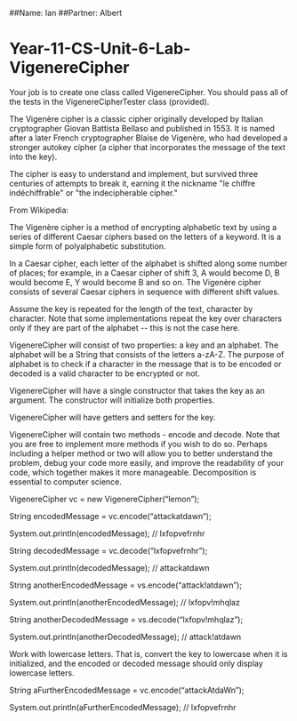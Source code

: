 ##Name: Ian
##Partner: Albert

# Year-11-CS-Unit-6-Lab-VigenereCipher

Your job is to create one class called VigenereCipher.
You should pass all of the tests in the VigenereCipherTester class (provided).



The Vigenère cipher is a classic cipher originally developed by Italian cryptographer Giovan Battista Bellaso and published in 1553. It is named after a later French cryptographer Blaise de Vigenère, who had developed a stronger autokey cipher (a cipher that incorporates the message of the text into the key).

The cipher is easy to understand and implement, but survived three centuries of attempts to break it, earning it the nickname "le chiffre indéchiffrable" or "the indecipherable cipher."

From Wikipedia:

The Vigenère cipher is a method of encrypting alphabetic text by using a series of different Caesar ciphers based on the letters of a keyword. It is a simple form of polyalphabetic substitution.

In a Caesar cipher, each letter of the alphabet is shifted along some number of places; for example, in a Caesar cipher of shift 3, A would become D, B would become E, Y would become B and so on. The Vigenère cipher consists of several Caesar ciphers in sequence with different shift values.

Assume the key is repeated for the length of the text, character by character. Note that some implementations repeat the key over characters only if they are part of the alphabet -- this is not the case here.










VigenereCipher will consist of two properties: a key and an alphabet. The alphabet will be a String that consists of the letters a-zA-Z. The purpose of alphabet is to check if a character in the message that is to be encoded or decoded is a valid character to be encrypted or not. 

VigenereCipher will have a single constructor that takes the key as an argument. The constructor will initialize both properties.

VigenereCipher will have getters and setters for the key. 

VigenereCipher will contain two methods - encode and decode. Note that you are free to implement more methods if you wish to do so. Perhaps including a helper method or two will allow you to better understand the problem, debug your code more easily, and improve the readability of your code, which together makes it more manageable. Decomposition is essential to computer science.

VigenereCipher vc = new VigenereCipher(“lemon”);

String encodedMessage = vc.encode(“attackatdawn”);

System.out.println(encodedMessage); // lxfopvefrnhr

String decodedMessage = vc.decode(“lxfopvefrnhr”);

System.out.println(decodedMessage); // attackatdawn


String anotherEncodedMessage = vs.encode(“attack!atdawn”);

System.out.println(anotherEncodedMessage); // lxfopv!mhqlaz


String anotherDecodedMessage = vs.decode(“lxfopv!mhqlaz”);

System.out.println(anotherDecodedMessage); // attack!atdawn

Work with lowercase letters. That is, convert the key to lowercase when it is initialized, and the encoded or decoded message should only display lowercase letters.

String aFurtherEncodedMessage = vc.encode(“attackAtdaWn”);

System.out.println(aFurtherEncodedMessage); // lxfopvefrnhr

